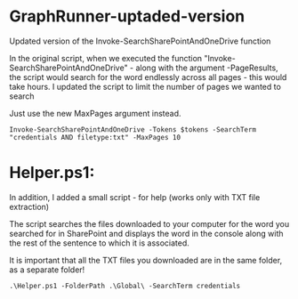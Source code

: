 # GraphRunner-uptaded-version
Updated version of the Invoke-SearchSharePointAndOneDrive function



In the original script, when we executed the function 
"Invoke-SearchSharePointAndOneDrive" - along with the argument -PageResults, the script would search for the word endlessly across all pages - this would take hours.
I updated the script to limit the number of pages we wanted to search

Just use the new MaxPages argument instead.

```powershell.exe
Invoke-SearchSharePointAndOneDrive -Tokens $tokens -SearchTerm "credentials AND filetype:txt" -MaxPages 10
```

# Helper.ps1:

In addition, I added a small script - for help (works only with TXT file extraction)

The script searches the files downloaded to your computer for the word you searched for in SharePoint  and displays the word in the console along with the rest of the sentence to which it is associated.

It is important that all the TXT files you downloaded are in the same folder, as a separate folder!

```powershell.exe
.\Helper.ps1 -FolderPath .\Global\ -SearchTerm credentials
```
